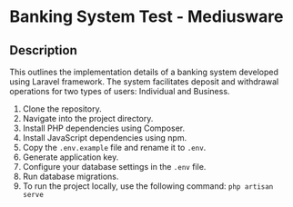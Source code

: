 # Banking System Test - Mediusware

## Description
This outlines the implementation details of a banking system developed using Laravel framework. The system facilitates deposit and withdrawal operations for two types of users: Individual and Business.
1. Clone the repository.
2. Navigate into the project directory.
3. Install PHP dependencies using Composer.
4. Install JavaScript dependencies using npm.
5. Copy the `.env.example` file and rename it to `.env`.
6. Generate application key.
7. Configure your database settings in the `.env` file.
8. Run database migrations.
9. To run the project locally, use the following command: `php artisan serve`

